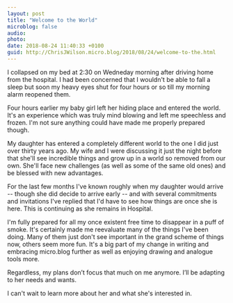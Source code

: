 ```yaml
---
layout: post
title: "Welcome to the World"
microblog: false
audio: 
photo: 
date: 2018-08-24 11:40:33 +0100
guid: http://ChrisJWilson.micro.blog/2018/08/24/welcome-to-the.html
---
```

I collapsed on my bed at 2:30 on Wedneday morning after driving home from the hospital. I had been concerned that I wouldn't be able to fall a sleep but soon my heavy eyes shut for four hours or so till my morning alarm reopened them. 

Four hours earlier my baby girl left her hiding place and entered the world. It's an experience which was truly mind blowing and left me speechless and frozen. I'm not sure anything could have made me properly prepared though.

My daughter has entered a completely different world to the one I did just over thirty years ago. My wife and I were discussing it just the night before that she'll see incredible things and grow up in a world so removed from our own. She'll face new challenges (as well as some of the same old ones) and be blessed with new advantages. 

For the last few months I've known roughly when my daughter would arrive -- though she did decide to arrive early -- and with several commitments and invitations I've replied that I'd have to see how things are once she is here. This is continuing as she remains in Hospital. 

I'm fully prepared for all my once existent free time to disappear in a puff of smoke. It's certainly made me reevaluate many of the things I've been doing. Many of them just don't see important in the grand scheme of things now, others seem more fun. It's a big part of my change in writing and embracing micro.blog further as well as enjoying drawing and analogue tools more.

Regardless, my plans don’t focus that much on me anymore. I’ll be adapting to her needs and wants. 

I can't wait to learn more about her and what she's interested in. 
